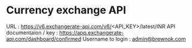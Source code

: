 # Currency exchange API

URL : https://v6.exchangerate-api.com/v6/<API_KEY>/latest/INR
API documentaion / key : https://app.exchangerate-api.com/dashboard/confirmed
Username to login : admin@brewnok.com
